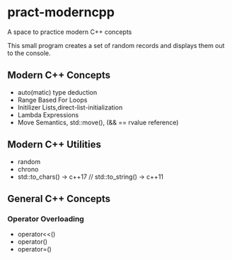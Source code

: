 # pract-moderncpp

A space to practice modern C++ concepts

This small program creates a set of random records and displays them out to the console.

## Modern C++ Concepts

* auto(matic) type deduction
* Range Based For Loops
* Initilizer Lists,direct-list-initialization
* Lambda Expressions
* Move Semantics, std::move(), (&& == rvalue reference)

## Modern C++ Utilities

* random
* chrono
* std::to_chars() -> c++17 // std::to_string() -> c++11

## General C++ Concepts

### Operator Overloading

* operator<<()
* operator()
* operator=()
